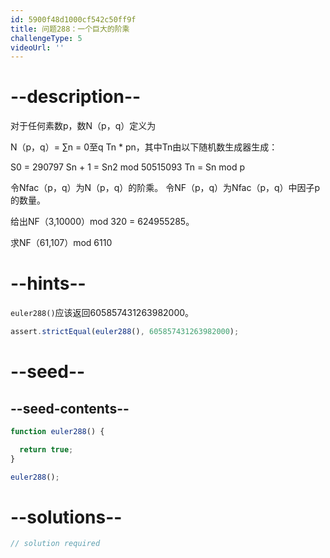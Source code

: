 ```yaml
---
id: 5900f48d1000cf542c50ff9f
title: 问题288：一个巨大的阶乘
challengeType: 5
videoUrl: ''
---
```


# --description--

对于任何素数p，数N（p，q）定义为

N（p，q）= ∑n = 0至q Tn \* pn，其中Tn由以下随机数生成器生成：

S0 = 290797 Sn + 1 = Sn2 mod 50515093 Tn = Sn mod p

令Nfac（p，q）为N（p，q）的阶乘。 令NF（p，q）为Nfac（p，q）中因子p的数量。

给出NF（3,10000）mod 320 = 624955285。

求NF（61,107）mod 6110

# --hints--

`euler288()`应该返回605857431263982000。

```js
assert.strictEqual(euler288(), 605857431263982000);
```

# --seed--

## --seed-contents--

```js
function euler288() {

  return true;
}

euler288();
```

# --solutions--

```js
// solution required
```
